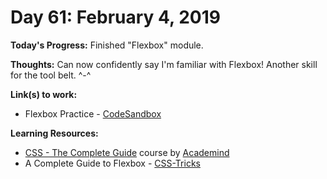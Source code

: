 # Day 61: February 4, 2019

**Today's Progress:** Finished "Flexbox" module.

**Thoughts:** Can now confidently say I'm familiar with Flexbox! Another skill for the tool belt. ^-^

**Link(s) to work:**
* Flexbox Practice - [CodeSandbox](https://codesandbox.io/embed/llw2mn2zq9?view=preview)

**Learning Resources:**
* [CSS - The Complete Guide](https://www.udemy.com/css-the-complete-guide-incl-flexbox-grid-sass/) course by [Academind](https://www.academind.com/)
* A Complete Guide to Flexbox - [CSS-Tricks](https://css-tricks.com/snippets/css/a-guide-to-flexbox/)